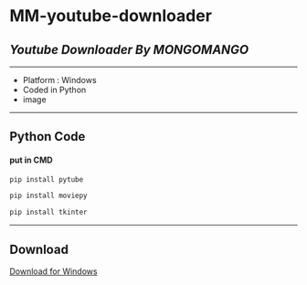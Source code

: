 # **MM-youtube-downloader**
## _Youtube Downloader By MONGOMANGO_

---
- Platform : Windows
- Coded in Python
- image
---
## Python Code
#### put in CMD
```python
pip install pytube
```
```python
pip install moviepy
```
```python
pip install tkinter
```
---
## Download
[Download for Windows](https://github.com/mongomangoCZ/MM-youtube-downloader/raw/main/Mongomango%20Youtube%20Downloader%20SETUP.exe)
